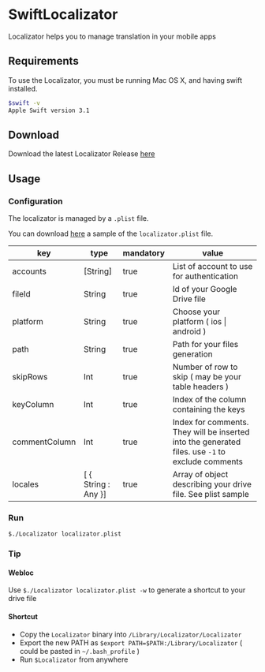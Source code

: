 # SwiftLocalizator
Localizator helps you to manage translation in your mobile apps


## Requirements

To use the Localizator, you must be running Mac OS X, and having swift installed.

```sh
$swift -v
Apple Swift version 3.1

```

## Download

Download the latest Localizator Release [here](https://github.com/celian-m/SwiftLocalizator/blob/master/bin/Localizator)

## Usage

### Configuration

The localizator is managed by a `.plist` file.

You can download [here](https://github.com/celian-m/SwiftLocalizator/blob/master/localizator.plist) a sample of the `localizator.plist` file.



| key | type | mandatory | value |
|-----|------|-----------|-------|
|   accounts  |  [String]    |   true        |    List of account to use for authentication   |
|  fileId   |    String  |     true     |    Id of your Google Drive file   |
|  platform   |    String  |    true      |   Choose your platform ( ios \| android )    |
|   path  |   String   |     true      |   Path for your files generation    |
|  skipRows   |   Int   |    true       |    Number of row to skip ( may be your table headers )   |
|    keyColumn |   Int   |   true        |  Index of the column containing the keys     |
| commentColumn | Int | true | Index for comments. They will be inserted into the generated files. use `-1` to exclude comments |
| locales | [ { String : Any }]  | true | Array of object describing your drive file. See plist sample |


### Run
`$./Localizator localizator.plist`

### Tip

#### Webloc
Use `$./Localizator localizator.plist -w` to generate a shortcut to your drive file

#### Shortcut

- Copy the `Localizator` binary into  `/Library/Localizator/Localizator`
- Export the new PATH as `$export PATH=$PATH:/Library/Localizator` ( could be pasted in `~/.bash_profile` )
- Run `$Localizator` from anywhere



